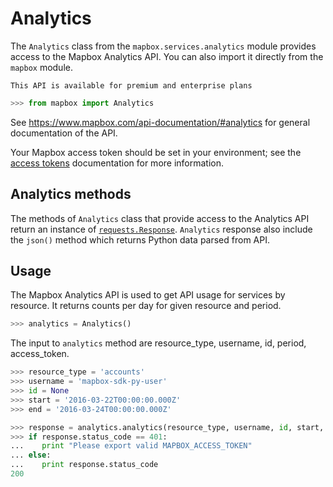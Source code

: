 # Analytics

The `Analytics` class from the `mapbox.services.analytics` module provides
access to the Mapbox Analytics API. You can also import it directly from the
`mapbox` module. 

`This API is available for premium and enterprise plans`

```python
>>> from mapbox import Analytics

```


See https://www.mapbox.com/api-documentation/#analytics for general documentation of the API.

Your Mapbox access token should be set in your environment; see the [access
tokens](access_tokens.md) documentation for more information.

## Analytics methods

The methods of `Analytics` class that provide access to the Analytics API return an instance of 
[`requests.Response`](http://docs.python-requests.org/en/latest/api/#requests.Response). `Analytics` response also include the `json()` method which returns Python data parsed from API.

## Usage

The Mapbox Analytics API is used to get API usage for services by resource. It returns counts per day for given resource and period.

```python
>>> analytics = Analytics()

```

The input to `analytics` method are resource_type, username, id, period, access_token.

```python
>>> resource_type = 'accounts'
>>> username = 'mapbox-sdk-py-user'
>>> id = None
>>> start = '2016-03-22T00:00:00.000Z'
>>> end = '2016-03-24T00:00:00.000Z'

```

``` python
>>> response = analytics.analytics(resource_type, username, id, start, end)
>>> if response.status_code == 401:
...    print "Please export valid MAPBOX_ACCESS_TOKEN"
... else:
...    print response.status_code
200

```
